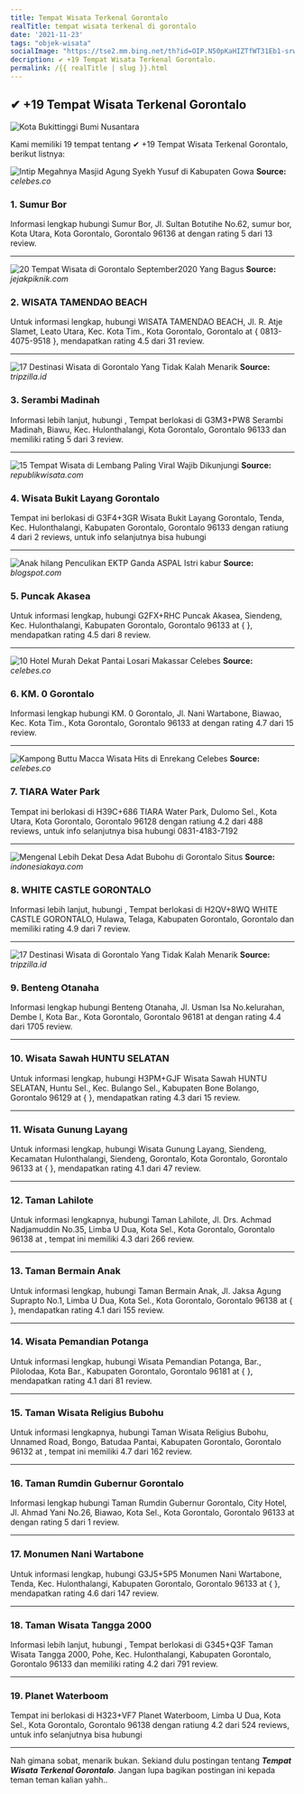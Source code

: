 ```yaml
---
title: Tempat Wisata Terkenal Gorontalo
realTitle: tempat wisata terkenal di gorontalo
date: '2021-11-23'
tags: "objek-wisata"
socialImage: "https://tse2.mm.bing.net/th?id=OIP.N50pKaHIZTfWT31Eb1-srwHaEI&amp;pid=15.1"
decription: ✔ +19 Tempat Wisata Terkenal Gorontalo.
permalink: /{{ realTitle | slug }}.html
---
```


## ✔ +19 Tempat Wisata Terkenal Gorontalo

![Kota Bukittinggi  Bumi Nusantara](http://4.bp.blogspot.com/-YBgz7_JZGeA/TusVWSLnyTI/AAAAAAAAQOE/AYWSEIpiMf4/s1600/Kota+Bukittinggi+20.jpg)



Kami memiliki 19 tempat tentang ✔ +19 Tempat Wisata Terkenal Gorontalo, berikut listnya:



![Intip Megahnya Masjid Agung Syekh Yusuf di Kabupaten Gowa ](https://tse2.mm.bing.net/th?id=OIP.CpucHzQW-s3tDxCntKfJ3wHaEc&amp;pid=15.1)
**Source:** _celebes.co_


### 1. Sumur Bor



Informasi lengkap hubungi Sumur Bor, Jl. Sultan Botutihe No.62, sumur bor, Kota Utara, Kota Gorontalo, Gorontalo 96136 at  dengan rating 5 dari 13 review.

---


![20 Tempat Wisata di Gorontalo September2020 Yang Bagus ](https://tse4.mm.bing.net/th?id=OIP.KyfHOv4q-xyRJGUGhrQEAQHaEd&amp;pid=15.1)
**Source:** _jejakpiknik.com_


### 2. WISATA TAMENDAO BEACH



Untuk informasi lengkap, hubungi WISATA TAMENDAO BEACH, Jl. R. Atje Slamet, Leato Utara, Kec. Kota Tim., Kota Gorontalo, Gorontalo at { 0813-4075-9518 }, mendapatkan rating 4.5 dari 31 review.

---


![17 Destinasi Wisata di Gorontalo Yang Tidak Kalah Menarik ](https://tse3.mm.bing.net/th?id=OIP.qEVvDx9qMAPvd2PkE5e0GwHaE8&amp;pid=15.1)
**Source:** _tripzilla.id_


### 3. Serambi Madinah



Informasi lebih lanjut, hubungi , Tempat berlokasi di G3M3+PW8 Serambi Madinah, Biawu, Kec. Hulonthalangi, Kota Gorontalo, Gorontalo 96133 dan memiliki rating 5 dari 3 review.

---


![15 Tempat Wisata di Lembang Paling Viral Wajib Dikunjungi](https://tse3.mm.bing.net/th?id=OIP.ejAyYSXVePfqc4lbh9seMQHaEK&amp;pid=15.1)
**Source:** _republikwisata.com_


### 4. Wisata Bukit Layang Gorontalo



Tempat ini berlokasi di G3F4+3GR Wisata Bukit Layang Gorontalo, Tenda, Kec. Hulonthalangi, Kabupaten Gorontalo, Gorontalo 96133 dengan ratiung 4 dari 2 reviews, untuk info selanjutnya bisa hubungi 

---


![Anak hilang Penculikan EKTP Ganda  ASPAL Istri kabur ](https://tse3.mm.bing.net/th?id=OIP.Lh0JSe3SsR0K8NH1JDEMvQHaF5&amp;pid=15.1)
**Source:** _blogspot.com_


### 5. Puncak Akasea



Untuk informasi lengkap, hubungi G2FX+RHC Puncak Akasea, Siendeng, Kec. Hulonthalangi, Kabupaten Gorontalo, Gorontalo 96133 at {  }, mendapatkan rating 4.5 dari 8 review.

---


![10 Hotel Murah Dekat Pantai Losari Makassar  Celebes](https://tse1.mm.bing.net/th?id=OIP.-Xfk5yS6y-cjxolnr6Vl5gHaEc&amp;pid=15.1)
**Source:** _celebes.co_


### 6. KM. 0 Gorontalo



Informasi lengkap hubungi KM. 0 Gorontalo, Jl. Nani Wartabone, Biawao, Kec. Kota Tim., Kota Gorontalo, Gorontalo 96133 at  dengan rating 4.7 dari 15 review.

---


![Kampong Buttu Macca Wisata Hits di Enrekang  Celebes](https://tse2.mm.bing.net/th?id=OIP.o1X3oR_e4kLFHNMnWIZJGAHaEc&amp;pid=15.1)
**Source:** _celebes.co_


### 7. TIARA Water Park



Tempat ini berlokasi di H39C+686 TIARA Water Park, Dulomo Sel., Kota Utara, Kota Gorontalo, Gorontalo 96128 dengan ratiung 4.2 dari 488 reviews, untuk info selanjutnya bisa hubungi 0831-4183-7192

---


![Mengenal Lebih Dekat Desa Adat Bubohu di Gorontalo  Situs ](https://tse3.mm.bing.net/th?id=OIP.XYXpCJ1oizTwnbKaOpByKAHaE8&amp;pid=15.1)
**Source:** _indonesiakaya.com_


### 8. WHITE CASTLE GORONTALO



Informasi lebih lanjut, hubungi , Tempat berlokasi di H2QV+8WQ WHITE CASTLE GORONTALO, Hulawa, Telaga, Kabupaten Gorontalo, Gorontalo dan memiliki rating 4.9 dari 7 review.

---


![17 Destinasi Wisata di Gorontalo Yang Tidak Kalah Menarik ](https://tse1.mm.bing.net/th?id=OIP.HBk_-o68F_NycTw1xEDaMQHaFj&amp;pid=15.1)
**Source:** _tripzilla.id_


### 9. Benteng Otanaha



Informasi lengkap hubungi Benteng Otanaha, Jl. Usman Isa No.kelurahan, Dembe I, Kota Bar., Kota Gorontalo, Gorontalo 96181 at  dengan rating 4.4 dari 1705 review.

---


### 10. Wisata Sawah HUNTU SELATAN



Untuk informasi lengkap, hubungi H3PM+GJF Wisata Sawah HUNTU SELATAN, Huntu Sel., Kec. Bulango Sel., Kabupaten Bone Bolango, Gorontalo 96129 at {  }, mendapatkan rating 4.3 dari 15 review.

---


### 11. Wisata Gunung Layang



Untuk informasi lengkap, hubungi Wisata Gunung Layang, Siendeng, Kecamatan Hulonthalangi, Siendeng, Gorontalo, Kota Gorontalo, Gorontalo 96133 at {  }, mendapatkan rating 4.1 dari 47 review.

---


### 12. Taman Lahilote



Untuk informasi lengkapnya, hubungi Taman Lahilote, Jl. Drs. Achmad Nadjamuddin No.35, Limba U Dua, Kota Sel., Kota Gorontalo, Gorontalo 96138 at , tempat ini memiliki 4.3 dari 266 review.

---


### 13. Taman Bermain Anak



Untuk informasi lengkap, hubungi Taman Bermain Anak, Jl. Jaksa Agung Suprapto No.1, Limba U Dua, Kota Sel., Kota Gorontalo, Gorontalo 96138 at {  }, mendapatkan rating 4.1 dari 155 review.

---


### 14. Wisata Pemandian Potanga



Untuk informasi lengkap, hubungi Wisata Pemandian Potanga, Bar., Pilolodaa, Kota Bar., Kabupaten Gorontalo, Gorontalo 96181 at {  }, mendapatkan rating 4.1 dari 81 review.

---


### 15. Taman Wisata Religius Bubohu



Untuk informasi lengkapnya, hubungi Taman Wisata Religius Bubohu, Unnamed Road, Bongo, Batudaa Pantai, Kabupaten Gorontalo, Gorontalo 96132 at , tempat ini memiliki 4.7 dari 162 review.

---


### 16. Taman Rumdin Gubernur Gorontalo



Informasi lengkap hubungi Taman Rumdin Gubernur Gorontalo, City Hotel, Jl. Ahmad Yani No.26, Biawao, Kota Sel., Kota Gorontalo, Gorontalo 96133 at  dengan rating 5 dari 1 review.

---


### 17. Monumen Nani Wartabone



Untuk informasi lengkap, hubungi G3J5+5P5 Monumen Nani Wartabone, Tenda, Kec. Hulonthalangi, Kabupaten Gorontalo, Gorontalo 96133 at {  }, mendapatkan rating 4.6 dari 147 review.

---


### 18. Taman Wisata Tangga 2000



Informasi lebih lanjut, hubungi , Tempat berlokasi di G345+Q3F Taman Wisata Tangga 2000, Pohe, Kec. Hulonthalangi, Kabupaten Gorontalo, Gorontalo 96133 dan memiliki rating 4.2 dari 791 review.

---


### 19. Planet Waterboom



Tempat ini berlokasi di H323+VF7 Planet Waterboom, Limba U Dua, Kota Sel., Kota Gorontalo, Gorontalo 96138 dengan ratiung 4.2 dari 524 reviews, untuk info selanjutnya bisa hubungi 

---









Nah gimana sobat, menarik bukan. Sekiand dulu postingan tentang ***Tempat Wisata Terkenal Gorontalo***. Jangan lupa bagikan postingan ini kepada teman teman kalian yahh..
